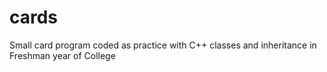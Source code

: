 # cards

Small card program coded as practice with C++ classes and inheritance in Freshman year of College
